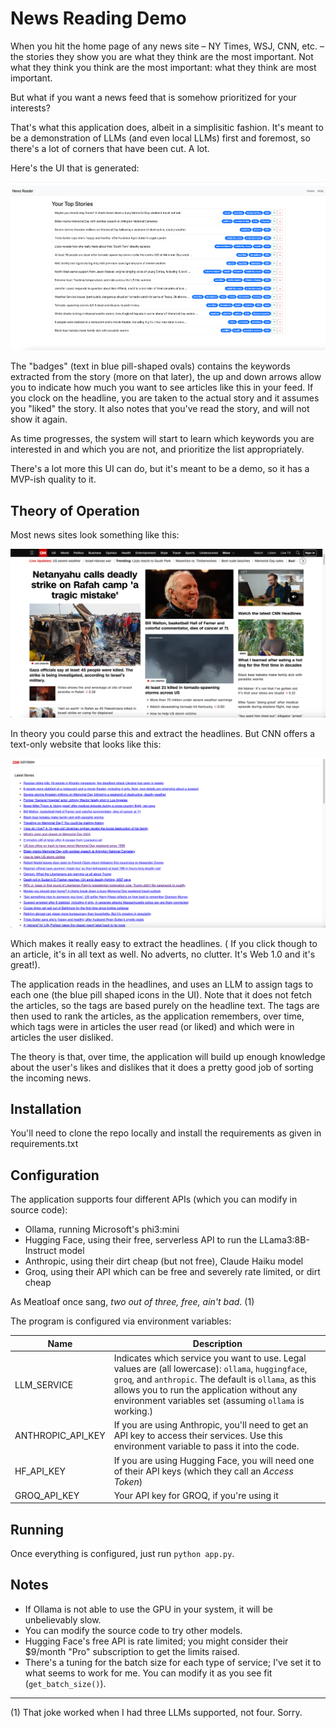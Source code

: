 # News Reading Demo



When you hit the home page of any news site – NY Times, WSJ, CNN, etc. – the stories they show you are what they think are the most important.  Not what they think you think are the most important: what they think are most important.

But what if you want a news feed that is somehow prioritized for your interests?

That's what this application does, albeit in a simplisitic fashion.  It's meant to be a demonstration of LLMs (and even local LLMs) first and foremost, so there's a lot of corners that have been cut.  A lot.

Here's the UI that is generated:

![homepage](resources/homepage.png)

The "badges" (text in blue pill-shaped ovals) contains the keywords extracted from the story (more on that later), the up and down arrows allow you to indicate how much you want to see articles like this in your feed.  If you clock on the headline, you are taken to the actual story and it assumes you "liked" the story.  It also notes that you've read the story, and will not show it again.

As time progresses, the system will start to learn which keywords you are interested in and which you are not, and prioritize the list appropriately.

There's a lot more this UI can do, but it's meant to be a demo, so it has a MVP-ish quality to it.

## Theory of Operation

Most news sites look something like this:

![fullcnn](resources/fullcnn.png)

In theory you could parse this and extract the headlines. But CNN offers a text-only website that looks like this:

![litecnn](resources/litecnn.png)

Which makes it really easy to extract the headlines. ( If you click though to an article, it's in all text as well.  No adverts, no clutter.  It's Web 1.0 and it's great!).

The application reads in the headlines, and uses an LLM to assign tags to each one (the blue pill shaped icons in the UI).  Note that it does not fetch the articles, so the tags are based purely on the headline text.  The tags are then used to rank the articles, as the application remembers, over time, which tags were in articles the user read (or liked) and which were in articles the user disliked.  

The theory is that, over time, the application will build up enough knowledge about the user's likes and dislikes that it does a pretty good job of sorting the incoming news.

## Installation

You'll need to clone the repo locally and install the requirements as given in requirements.txt



## Configuration

The application supports four different APIs (which you can modify in source code):

* Ollama, running Microsoft's phi3:mini
* Hugging Face, using their free, serverless API to run the LLama3:8B-Instruct model
* Anthropic, using their dirt cheap (but not free), Claude Haiku model
* Groq, using their API which can be free and severely rate limited, or dirt cheap

As Meatloaf once sang,  *two out of three, free, ain't bad*. (1)

The program is configured via environment variables:

| Name              | Description                                                  |
| ----------------- | ------------------------------------------------------------ |
| LLM_SERVICE       | Indicates which service you want to use. Legal values are (all lowercase): `ollama`, `huggingface`, `groq`, and `anthropic`.  The default is `ollama`, as this allows you to run the application without any environment variables set (assuming `ollama` is working.) |
| ANTHROPIC_API_KEY | If you are using Anthropic, you'll need to get an API key to access their services.  Use this environment variable to pass it into the code. |
| HF_API_KEY        | If you are using Hugging Face, you will need one of their API keys (which they call an *Access Token*) |
| GROQ_API_KEY      | Your API key for GROQ, if you're using it                    |

## Running

Once everything is configured, just run `python app.py`.  



## Notes

* If Ollama is not able to use the GPU in your system, it will be unbelievably slow.
* You can modify the source code to try other models.
* Hugging Face's free API is rate limited; you might consider their $9/month "Pro" subscription to get the limits raised.
* There's a tuning for the batch size for each type of service; I've set it to what seems to work for me.  You can modify it as you see fit (`get_batch_size()`).

------

(1) That joke worked when I had three LLMs supported, not four.  Sorry.

